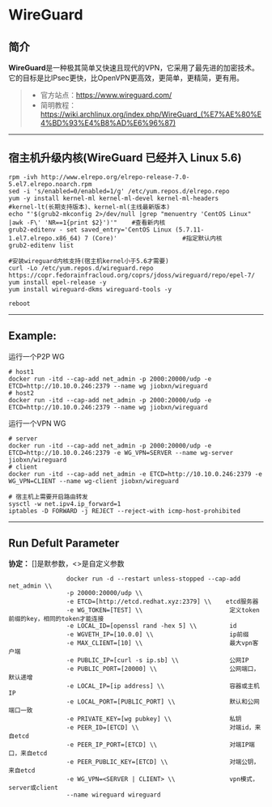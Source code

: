 WireGuard
===
## 简介
**WireGuard**是一种极其简单又快速且现代的VPN，它采用了最先进的加密技术。 它的目标是比IPsec更快，比OpenVPN更高效，更简单，更精简，更有用。
> * 官方站点：https://www.wireguard.com/
> * 简明教程：https://wiki.archlinux.org/index.php/WireGuard_(%E7%AE%80%E4%BD%93%E4%B8%AD%E6%96%87)

****

## 宿主机升级内核(WireGuard 已经并入 Linux 5.6)

    rpm -ivh http://www.elrepo.org/elrepo-release-7.0-5.el7.elrepo.noarch.rpm
    sed -i 's/enabled=0/enabled=1/g' /etc/yum.repos.d/elrepo.repo
    yum -y install kernel-ml kernel-ml-devel kernel-ml-headers      #kernel-lt(长期支持版本)、kernel-ml(主线最新版本)
    echo "'$(grub2-mkconfig 2>/dev/null |grep "menuentry 'CentOS Linux" |awk -F\' 'NR==1{print $2}')'"    #查看新内核
    grub2-editenv - set saved_entry='CentOS Linux (5.7.11-1.el7.elrepo.x86_64) 7 (Core)'                  #指定默认内核
    grub2-editenv list
    
    #安装wireguard内核支持(宿主机kernel小于5.6才需要)
    curl -Lo /etc/yum.repos.d/wireguard.repo https://copr.fedorainfracloud.org/coprs/jdoss/wireguard/repo/epel-7/
    yum install epel-release -y
    yum install wireguard-dkms wireguard-tools -y
    
    reboot

****

## Example:

运行一个P2P WG

    # host1
    docker run -itd --cap-add net_admin -p 2000:20000/udp -e ETCD=http://10.10.0.246:2379 --name wg jiobxn/wireguard
    # host2
    docker run -itd --cap-add net_admin -p 2000:20000/udp -e ETCD=http://10.10.0.246:2379 --name wg jiobxn/wireguard

运行一个VPN WG

    # server
    docker run -itd --cap-add net_admin -p 2000:20000/udp -e ETCD=http://10.10.0.246:2379 -e WG_VPN=SERVER --name wg-server jiobxn/wireguard
    # client
    docker run -itd --cap-add net_admin -e ETCD=http://10.10.0.246:2379 -e WG_VPN=CLIENT --name wg-client jiobxn/wireguard

    # 宿主机上需要开启路由转发
    sysctl -w net.ipv4.ip_forward=1
    iptables -D FORWARD -j REJECT --reject-with icmp-host-prohibited

****

## Run Defult Parameter
**协定：** []是默参数，<>是自定义参数

					docker run -d --restart unless-stopped --cap-add net_admin \\
					-p 20000:20000/udp \\
					-e ETCD=[http://etcd.redhat.xyz:2379] \\    etcd服务器
					-e WG_TOKEN=[TEST] \\                        定义token前缀的key，相同的token才能连接
					-e LOCAL_ID=[openssl rand -hex 5] \\         id
					-e WGVETH_IP=[10.0.0] \\                     ip前缀
					-e MAX_CLIENT=[10] \\                        最大vpn客户端
					-e PUBLIC_IP=[curl -s ip.sb] \\              公网IP
					-e PUBLIC_PORT=[20000] \\                    公网端口，默认递增
					-e LOCAL_IP=[ip address] \\                  容器或主机IP
					-e LOCAL_PORT=[PUBLIC_PORT] \\               默认和公网端口一致
					-e PRIVATE_KEY=[wg pubkey] \\                私钥
					-e PEER_ID=[ETCD] \\                         对端id，来自etcd
					-e PEER_IP_PORT=[ETCD] \\                    对端IP端口，来自etcd
					-e PEER_PUBLIC_KEY=[ETCD] \\                 对端公钥，来自etcd
					-e WG_VPN=<SERVER | CLIENT> \\               vpn模式，server或client
					--name wireguard wireguard
